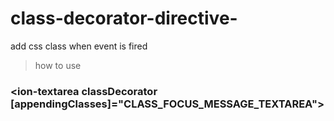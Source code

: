 # class-decorator-directive-
add css class when event is fired  
> how to use 
 ### <ion-textarea classDecorator [appendingClasses]="CLASS_FOCUS_MESSAGE_TEXTAREA"></ion-textarea>
